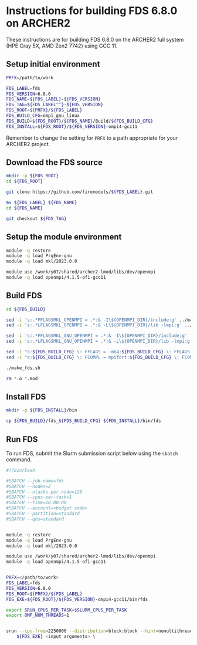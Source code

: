 Instructions for building FDS 6.8.0 on ARCHER2
==============================================

These instructions are for building FDS 6.8.0 on the ARCHER2 full system (HPE Cray EX, AMD Zen2 7742) using GCC 11.


Setup initial environment
-------------------------

```bash
PRFX=/path/to/work

FDS_LABEL=fds
FDS_VERSION=6.8.0
FDS_NAME=${FDS_LABEL}-${FDS_VERSION}
FDS_TAG=${FDS_LABEL^^}-${FDS_VERSION}
FDS_ROOT=${PRFX}/${FDS_LABEL}
FDS_BUILD_CFG=ompi_gnu_linux
FDS_BUILD=${FDS_ROOT}/${FDS_NAME}/Build/${FDS_BUILD_CFG}
FDS_INSTALL=${FDS_ROOT}/${FDS_VERSION}-ompi4-gcc11
```

Remember to change the setting for `PRFX` to a path appropriate for your ARCHER2 project.


Download the FDS source
-----------------------

```bash
mkdir -p ${FDS_ROOT}
cd ${FDS_ROOT}

git clone https://github.com/firemodels/${FDS_LABEL}.git

mv ${FDS_LABEL} ${FDS_NAME}
cd ${FDS_NAME}

git checkout ${FDS_TAG}
```


Setup the module environment
----------------------------

```bash
module -q restore
module -q load PrgEnv-gnu
module -q load mkl/2023.0.0

module use /work/y07/shared/archer2-lmod/libs/dev/openmpi
module -q load openmpi/4.1.5-ofi-gcc11
```


Build FDS
---------

```bash
cd ${FDS_BUILD}

sed -i 's:.*FFLAGSMKL_OPENMPI = .*:& -I\${OPENMPI_DIR}/include:g' ../makefile
sed -i 's:.*LFLAGSMKL_OPENMPI = .*:& -L\${OPENMPI_DIR}/lib -lmpi:g' ../makefile

sed -i 's:.*FFLAGSMKL_GNU_OPENMPI = .*:& -I\${OPENMPI_DIR}/include:g' ../makefile
sed -i 's:.*LFLAGSMKL_GNU_OPENMPI = .*:& -L\${OPENMPI_DIR}/lib -lmpi:g' ../makefile

sed -i "s:${FDS_BUILD_CFG} \: FFLAGS = -m64:${FDS_BUILD_CFG} \: FFLAGS = -fallow-argument-mismatch -m64:g" ../makefile
sed -i "s:${FDS_BUILD_CFG} \: FCOMPL = mpifort:${FDS_BUILD_CFG} \: FCOMPL = ftn:g" ../makefile

./make_fds.sh

rm *.o *.mod
```


Install FDS
-----------

```bash
mkdir -p ${FDS_INSTALL}/bin

cp ${FDS_BUILD}/fds_${FDS_BUILD_CFG} ${FDS_INSTALL}/bin/fds
```


Run FDS
-------

To run FDS, submit the Slurm submission script below using the `sbatch` command.

```bash
#!/bin/bash

#SBATCH --job-name=fds
#SBATCH --nodes=2
#SBATCH --ntasks-per-node=128
#SBATCH --cpus-per-task=1
#SBATCH --time=10:00:00
#SBATCH --account=<budget code> 
#SBATCH --partition=standard
#SBATCH --qos=standard


module -q restore
module -q load PrgEnv-gnu
module -q load mkl/2023.0.0

module use /work/y07/shared/archer2-lmod/libs/dev/openmpi
module -q load openmpi/4.1.5-ofi-gcc11


PRFX=</path/to/work>
FDS_LABEL=fds
FDS_VERSION=6.8.0
FDS_ROOT=${PRFX}/${FDS_LABEL}
FDS_EXE=${FDS_ROOT}/${FDS_VERSION}-ompi4-gcc11/bin/fds

export SRUN_CPUS_PER_TASK=$SLURM_CPUS_PER_TASK
export OMP_NUM_THREADS=1


srun --cpu-freq=2250000 --distribution=block:block --hint=nomultithread \
    ${FDS_EXE} <input arguments> \
```
